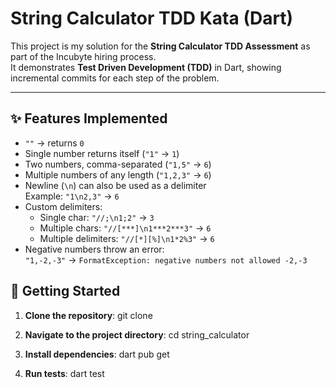 # String Calculator TDD Kata (Dart)

This project is my solution for the **String Calculator TDD Assessment** as part of the Incubyte hiring process.  
It demonstrates **Test Driven Development (TDD)** in Dart, showing incremental commits for each step of the problem.

---

## ✨ Features Implemented

- `""` → returns `0`
- Single number returns itself (`"1"` → `1`)
- Two numbers, comma-separated (`"1,5"` → `6`)
- Multiple numbers of any length (`"1,2,3"` → `6`)
- Newline (`\n`) can also be used as a delimiter  
  Example: `"1\n2,3"` → `6`
- Custom delimiters:
    - Single char: `"//;\n1;2"` → `3`
    - Multiple chars: `"//[***]\n1***2***3"` → `6`
    - Multiple delimiters: `"//[*][%]\n1*2%3"` → `6`
- Negative numbers throw an error:  
  `"1,-2,-3"` → `FormatException: negative numbers not allowed -2,-3`


## 🚀 Getting Started
1. **Clone the repository**:
     git clone
   
2. **Navigate to the project directory**:
     cd string_calculator

3. **Install dependencies**:
     dart pub get

4. **Run tests**:
     dart test
